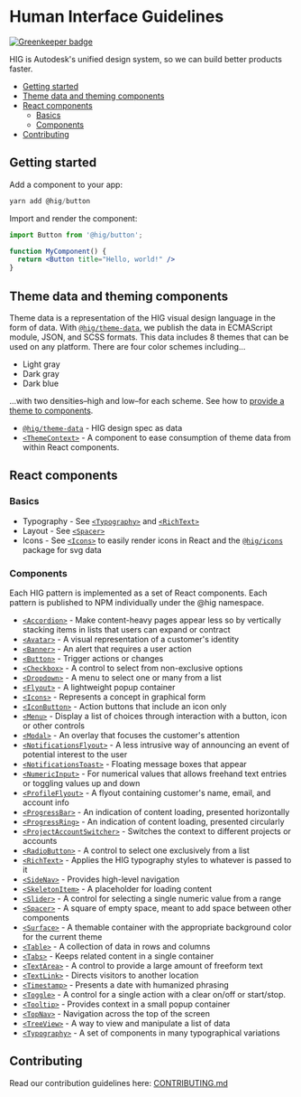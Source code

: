 # Human Interface Guidelines

[![Greenkeeper badge](https://badges.greenkeeper.io/Autodesk/hig.svg)](https://greenkeeper.io/)

HIG is Autodesk's unified design system, so we can build better products faster.

<!-- START doctoc generated TOC please keep comment here to allow auto update -->
<!-- DON'T EDIT THIS SECTION, INSTEAD RE-RUN doctoc TO UPDATE -->


- [Getting started](#getting-started)
- [Theme data and theming components](#theme-data-and-theming-components)
- [React components](#react-components)
  - [Basics](#basics)
  - [Components](#components)
- [Contributing](#contributing)

<!-- END doctoc generated TOC please keep comment here to allow auto update -->

## Getting started

Add a component to your app:
```jsx
yarn add @hig/button
```

Import and render the component:
```jsx
import Button from '@hig/button';

function MyComponent() {
  return <Button title="Hello, world!" />
}
```

## Theme data and theming components
Theme data is a representation of the HIG visual design language in the form of data. With [`@hig/theme-data`](./packages/theme-data/README.md), we publish the data in ECMAScript module, JSON, and SCSS formats. This data includes 8 themes that can be used on any platform. There are four color schemes including...

* Light gray
* Dark gray
* Dark blue

...with two densities–high and low–for each scheme. See how to [provide a theme to components](./packages/theme-context#provide-a-theme-to-components). 

- [`@hig/theme-data`](./packages/theme-data/README.md) - HIG design spec as data
- [`<ThemeContext>`](./packages/theme-context/README.md) - A component to ease consumption of theme data from within React components.

## React components

### Basics
- Typography - See [`<Typography>`](./packages/typography/README.md) and [`<RichText>`](./packages/rich-text/README.md)
- Layout - See [`<Spacer>`](./packages/spacer/README.md)
- Icons - See [`<Icons>`](./packages/icons/README.md) to easily render icons in React and the [`@hig/icons`](./packages/icons/README.md) package for svg data

### Components

Each HIG pattern is implemented as a set of React components. Each pattern is published to NPM individually under the @hig namespace.

- [`<Accordion>`](./packages/accordion/README.md) - Make content-heavy pages appear less so by vertically stacking items in lists that users can expand or contract
- [`<Avatar>`](./packages/avatar/README.md) - A visual representation of a customer's identity
- [`<Banner>`](./packages/banner/README.md) - An alert that requires a user action
- [`<Button>`](./packages/button/README.md) - Trigger actions or changes
- [`<Checkbox>`](./packages/checkbox/README.md) - A control to select from non-exclusive options
- [`<Dropdown>`](./packages/dropdown/README.md) - A menu to select one or many from a list
- [`<Flyout>`](./packages/flyout/README.md) - A lightweight popup container
- [`<Icons>`](./packages/icons/README.md) - Represents a concept in graphical form
- [`<IconButton>`](./packages/icon-button/README.md) - Action buttons that include an icon only
- [`<Menu>`](./packages/menu/README.md) - Display a list of choices through interaction with a button, icon or other controls
- [`<Modal>`](./packages/modal/README.md) - An overlay that focuses the customer's attention
- [`<NotificationsFlyout>`](./packages/notifications-flyout/README.md) - A less intrusive way of announcing an event of potential interest to the user
- [`<NotificationsToast>`](./packages/notifications-toast/README.md) - Floating message boxes that appear
- [`<NumericInput>`](./packages/numeric-input/README.md) - For numerical values that allows freehand text entries or toggling values up and down
- [`<ProfileFlyout>`](./packages/profile-flyout/README.md) - A flyout containing customer's name, email, and account info
- [`<ProgressBar>`](./packages/progress-bar/README.md) - An indication of content loading, presented horizontally
- [`<ProgressRing>`](./packages/progress-ring/README.md) - An indication of content loading, presented circularly
- [`<ProjectAccountSwitcher>`](./packages/project-account-switcher/README.md) - Switches the context to different projects or accounts
- [`<RadioButton>`](./packages/radio-button/README.md) - A control to select one exclusively from a list
- [`<RichText>`](./packages/rich-text/README.md) - Applies the HIG typography styles to whatever is passed to it
- [`<SideNav>`](./packages/side-nav/README.md) - Provides high-level navigation
- [`<SkeletonItem>`](./packages/skeleton-item/README.md) - A placeholder for loading content
- [`<Slider>`](./packages/slider/README.md) - A control for selecting a single numeric value from a range
- [`<Spacer>`](./packages/spacer/README.md) - A square of empty space, meant to add space between other components
- [`<Surface>`](./packages/surface/README.md) - A themable container with the appropriate background color for the current theme
- [`<Table>`](./packages/table/README.md) - A collection of data in rows and columns
- [`<Tabs>`](./packages/tabs/README.md) - Keeps related content in a single container
- [`<TextArea>`](./packages/text-area/README.md) - A control to provide a large amount of freeform text
- [`<TextLink>`](./packages/text-link/README.md) - Directs visitors to another location
- [`<Timestamp>`](./packages/timestamp/README.md) - Presents a date with humanized phrasing
- [`<Toggle>`](./packages/toggle/README.md) - A control for a single action with a clear on/off or start/stop.
- [`<Tooltip>`](./packages/tooltip/README.md) - Provides context in a small popup container
- [`<TopNav>`](./packages/top-nav/README.md) - Navigation across the top of the screen
- [`<TreeView>`](./packages/tree-view/README.md) - A way to view and manipulate a list of data
- [`<Typography>`](./packages/typography/README.md) - A set of components in many typographical variations

## Contributing

Read our contribution guidelines here: [CONTRIBUTING.md](CONTRIBUTING.md)
